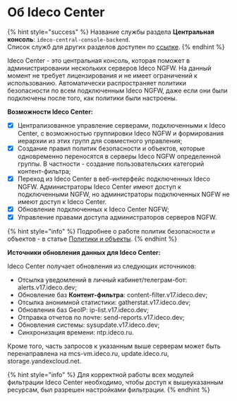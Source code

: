 # Об Ideco Center

{% hint style="success" %}
Название службы раздела **Центральная консоль**: `ideco-central-console-backend`. \
Список служб для других разделов доступен по [ссылке](/settings/server-management/terminal/README.md).
{% endhint %}

Ideco Center - это центральная консоль, которая поможет в администрировании нескольких серверов Ideco NGFW. На данный момент не требует лицензирования и не имеет ограничений к использованию. Автоматически распространяет политики безопасности по всем подключенным Ideco NGFW, даже если они были подключены после того, как политики были настроены.

**Возможности Ideco Center:**

* [x] Централизованное управление серверами, подключенными к Ideco Center, с возможностью группировки Ideco NGFW и формирования иерархии из этих групп для совместного управления;
* [x] Создание правил политик безопасности и объектов, которые одновременно переносятся в серверы Ideco NGFW определенной группы. В частности - создание пользовательских категорий контент-фильтра;
* [x] Переход из Ideco Center в веб-интерфейс подключенных Ideco NGFW. Администраторы Ideco Center имеют доступ к подключенными NGFW, но администраторы подключенных NGFW не имеют доступ к Ideco Center.
* [x] Обновление подключенных к Ideco Center NGFW;
* [x] Управление правами доступа администраторов серверов NGFW.

{% hint style="info" %}
Подробнее о работе политик безопасности и объектов - в статье [Политики и объекты](/settings-cc/policies-and-objects.md).
{% endhint %}

**Источники обновления данных для Ideco Center:**

Ideco Center получает обновления из следующих источников:

* Отсылка уведомлений в личный кабинет/телеграм-бот: alerts.v17.ideco.dev;
* Обновление баз **Контент-фильтра**: content-filter.v17.ideco.dev;
* Отсылка анонимной статистики: gatherstat.v17.ideco.dev;
* Обновления баз GeoIP: ip-list.v17.ideco.dev;
* Отправка отчетов по почте: send-reports.v17.ideco.dev;
* Обновления системы: sysupdate.v17.ideco.dev;
* Синхронизация времени: ntp.ideco.ru.

Кроме того, часть запросов к указанным выше серверам может быть перенаправлена на mcs-vm.ideco.ru, update.ideco.ru, storage.yandexcloud.net.

{% hint style="info" %}
Для корректной работы всех модулей фильтрации Ideco Center необходимо, чтобы доступ к вышеуказанным ресурсам, был разрешен настройками фильтрации.
{% endhint %}